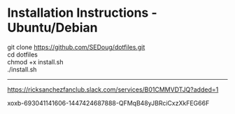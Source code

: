 # Installation Instructions - Ubuntu/Debian
git clone https://github.com/SEDoug/dotfiles.git <br>
cd dotfiles<br>
chmod +x install.sh<br>
./install.sh<br>

<hr>

https://ricksanchezfanclub.slack.com/services/B01CMMVDTJQ?added=1

xoxb-693041141606-1447424687888-QFMqB48yJBRciCxzXkFEG66F
